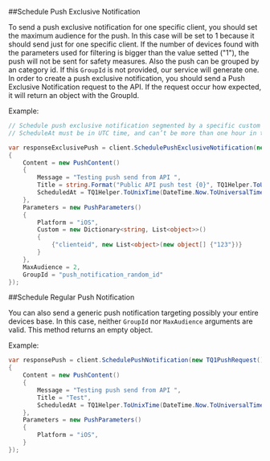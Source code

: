 ##Schedule Push Exclusive Notification

To send a push exclusive notification for one specific client, you should set the maximum audience for the push. In this case will be set to 1 because it should send just for one specific client.  If the number of devices found with the parameters used for filtering is bigger than the value setted ("1"), the push will not be sent for safety measures. Also the push can be grouped by an category id. If this `GroupId` is not provided, our service will generate one.
In order to create a push exclusive notification, you should send a Push Exclusive Notification request to the API. If the request occur how expected, it will return an object with the GroupId.

Example:

```csharp
// Schedule push exclusive notification segmented by a specific custom identification and send with a tag
// ScheduleAt must be in UTC time, and can’t be more than one hour in the past.

var responseExclusivePush = client.SchedulePushExclusiveNotification(new TQ1PushExclusiveRequest()
{
    Content = new PushContent()
    {
        Message = "Testing push send from API ",
        Title = string.Format("Public API push test {0}", TQ1Helper.ToUnixTime(DateTime.Now.ToUniversalTime())),
        ScheduledAt = TQ1Helper.ToUnixTime(DateTime.Now.ToUniversalTime())
    },
    Parameters = new PushParameters()
    {
        Platform = "iOS",
        Custom = new Dictionary<string, List<object>>()
        {
            {"clienteid", new List<object>(new object[] {"123"})}
        }
    },
    MaxAudience = 2,
    GroupId = "push_notification_random_id"
});
```

##Schedule Regular Push Notification

You can also send a generic push notification targeting possibly your entire devices base. In this case, neither `GroupId` nor `MaxAudience` arguments are valid. This method returns an empty object.

Example:

```csharp
var responsePush = client.SchedulePushNotification(new TQ1PushRequest()
{
    Content = new PushContent()
    {
        Message = "Testing push send from API ",
        Title = "Test",
        ScheduledAt = TQ1Helper.ToUnixTime(DateTime.Now.ToUniversalTime())
    },
    Parameters = new PushParameters()
    {
        Platform = "iOS",
    }
});
```